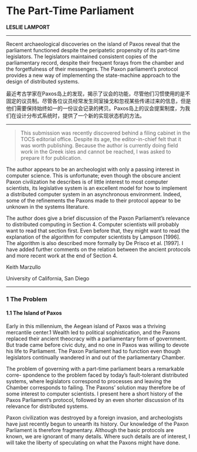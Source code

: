 # The Part-Time Parliament
__LESLIE LAMPORT__
-----------------------------------------------
Recent archaeological discoveries on the island of Paxos reveal that the parliament functioned despite the peripatetic propensity of its part-time legislators. The legislators maintained consistent copies of the parliamentary record, despite their frequent forays from the chamber and the forgetfulness of their messengers. The Paxon parliament’s protocol provides a new way of implementing the state-machine approach to the design of distributed systems.

最近考古学家在Paxos岛上的发现，揭示了议会的功能，尽管他们习惯使用的是不固定的议员制。尽管各位议员经常发生同室操戈和忽视某些传递过来的信息，但是他们需要保持始终如一的一份议会记录的拷贝。Paxos岛上的议会提案制度，为我们在设计分布式系统时，提供了一个新的实现状态机的方法。

------------------------------
>This submission was recently discovered behind a filing cabinet in the TOCS editorial office. Despite its age, the editor-in-chief felt that it was worth publishing. Because the author is currently doing field work in the Greek isles and cannot be reached, I was asked to prepare it for publication.
>The author appears to be an archeologist with only a passing interest in computer science. This is unfortunate; even though the obscure ancient Paxon civilization he describes is of little interest to most computer scientists, its legislative system is an excellent model for how to implement a distributed computer system in an asynchronous environment. Indeed, some of the refinements the Paxons made to their protocol appear to be unknown in the systems literature.
>The author does give a brief discussion of the Paxon Parliament’s relevance to distributed computing in Section 4. Computer scientists will probably want to read that section first. Even before that, they might want to read the explanation of the algorithm for computer scientists by Lampson [1996]. The algorithm is also described more formally by De Prisco et al. [1997]. I have added further comments on the relation between the ancient protocols and more recent work at the end of Section 4.>Keith Marzullo
>University of California, San Diego

------------------------------------
### 1 The Problem#### 1.1 The Island of PaxosEarly in this millennium, the Aegean island of Paxos was a thriving mercantile center.1 Wealth led to political sophistication, and the Paxons replaced their ancient theocracy with a parliamentary form of government. But trade came before civic duty, and no one in Paxos was willing to devote his life to Parliament. The Paxon Parliament had to function even though legislators continually wandered in and out of the parliamentary Chamber.
The problem of governing with a part-time parliament bears a remarkable corre- spondence to the problem faced by today’s fault-tolerant distributed systems, where legislators correspond to processes and leaving the Chamber corresponds to failing. The Paxons’ solution may therefore be of some interest to computer scientists. I present here a short history of the Paxos Parliament’s protocol, followed by an even shorter discussion of its relevance for distributed systems.
Paxon civilization was destroyed by a foreign invasion, and archeologists have just recently begun to unearth its history. Our knowledge of the Paxon Parliament is therefore fragmentary. Although the basic protocols are known, we are ignorant of many details. Where such details are of interest, I will take the liberty of speculating on what the Paxons might have done.
